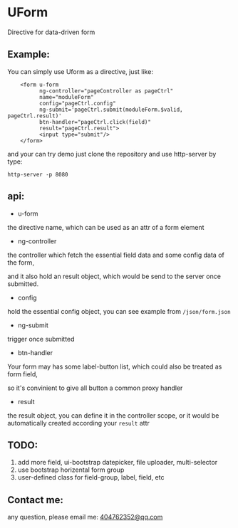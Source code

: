 # UForm
Directive for data-driven form


## Example:

You can simply use Uform as a directive, just like:

```
	<form u-form 
	      ng-controller="pageController as pageCtrl"
		  name="moduleForm"          
		  config="pageCtrl.config" 
		  ng-submit='pageCtrl.submit(moduleForm.$valid, pageCtrl.result)' 
		  btn-handler="pageCtrl.click(field)" 
		  result="pageCtrl.result">
		  <input type="submit"/>
	</form>

```

and your can try demo just clone the repository and use http-server by type:

```
http-server -p 8080
```

## api:

- u-form

the directive name, which can be used as an attr of a form element

- ng-controller

the controller which fetch the essential field data and some config data of the form,

and it also hold an result object, which would be send to the server once submitted.

- config

hold the essential config object, you can see example from `/json/form.json`

- ng-submit

trigger once submitted

- btn-handler

Your form may has some label-button list, which could also be treated as form field,

so it's convinient to give all button a common proxy handler 

- result

the result object, you can define it in the controller scope, or it would be automatically created according your `result` attr


## TODO:

1. add more field, ui-bootstrap datepicker, file uploader, multi-selector
2. use bootstrap horizental form group
3. user-defined class for field-group, label, field, etc


## Contact me:

any question, please email me: 404762352@qq.com